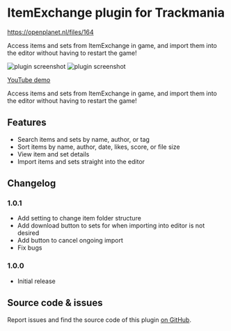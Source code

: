 # ItemExchange plugin for Trackmania

https://openplanet.nl/files/164

Access items and sets from ItemExchange in game, and import them into the editor without having to restart the game!

![plugin screenshot](https://github.com/ruurdbijlsma/tm-item-exchange/blob/main/.gh/settab.png?raw=true)
![plugin screenshot](https://github.com/ruurdbijlsma/tm-item-exchange/blob/main/.gh/IXScreenshot.png?raw=true)

[YouTube demo](https://www.youtube.com/watch?v=cBxrbqqXsrQ)

Access items and sets from ItemExchange in game, and import them into the editor without having to restart the game!

## Features
* Search items and sets by name, author, or tag
* Sort items by name, author, date, likes, score, or file size
* View item and set details
* Import items and sets straight into the editor

## Changelog
### 1.0.1
* Add setting to change item folder structure
* Add download button to sets for when importing into editor is not desired
* Add button to cancel ongoing import
* Fix bugs

### 1.0.0
* Initial release

## Source code & issues
Report issues and find the source code of this plugin [on GitHub](https://github.com/RuurdBijlsma/tm-item-exchange).
